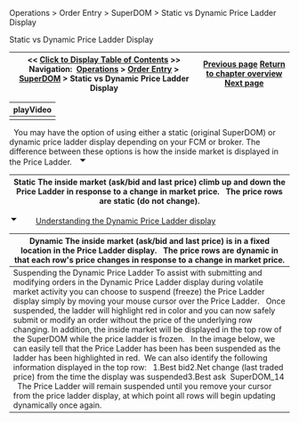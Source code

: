 ﻿
Operations \> Order Entry \> SuperDOM \> Static vs Dynamic Price Ladder Display

Static vs Dynamic Price Ladder Display

| \<\< [Click to Display Table of Contents](static_vs_dynamic_price_ladder.md) \>\> **Navigation:**     [Operations](operations.md) \> [Order Entry](order_entry.md) \> [SuperDOM](superdom.md) \> Static vs Dynamic Price Ladder Display | [Previous page](price_ladder_display.md) [Return to chapter overview](superdom.md) [Next page](order_display.md) |
| --- | --- |

| playVideo |
| --- |
|  |
 
You may have the option of using either a static (original SuperDOM) or dynamic price ladder display depending on your FCM or broker. The difference between these options is how the inside market is displayed in the Price Ladder.
 
![tog_minus](tog_minus.gif)

| Static The inside market (ask/bid and last price) climb up and down the Price Ladder in response to a change in market price.   The price rows are static (do not change). |
| --- |
![tog_minus](tog_minus.gif)        [Understanding the Dynamic Price Ladder display](javascript:HMToggle('toggle','UnderstandingTheDynamicPriceLadderDisplay','UnderstandingTheDynamicPriceLadderDisplay_ICON'))

| Dynamic The inside market (ask/bid and last price) is in a fixed location in the Price Ladder display.   The price rows are dynamic in that each row's price changes in response to a change in market price. |
| --- |
| Suspending the Dynamic Price Ladder To assist with submitting and modifying orders in the Dynamic Price Ladder display during volatile market activity you can choose to suspend (freeze) the Price Ladder display simply by moving your mouse cursor over the Price Ladder.   Once suspended, the ladder will highlight red in color and you can now safely submit or modify an order without the price of the underlying row changing. In addition, the inside market will be displayed in the top row of the SuperDOM while the price ladder is frozen.   In the image below, we can easily tell that the Price Ladder has been has been suspended as the ladder has been highlighted in red.  We can also identify the following information displayed in the top row:   1\.Best bid2\.Net change (last traded price) from the time the display was suspended3\.Best ask  SuperDOM_14   The Price Ladder will remain suspended until you remove your cursor from the price ladder display, at which point all rows will begin updating dynamically once again. |

